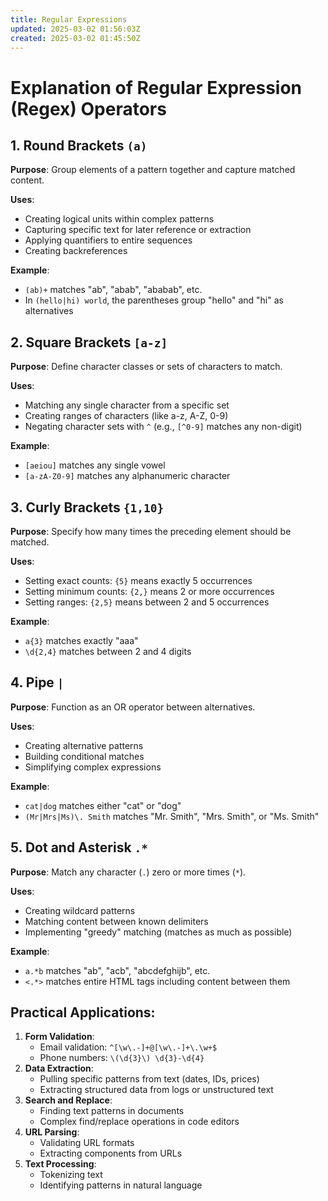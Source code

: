 ```yaml
---
title: Regular Expressions
updated: 2025-03-02 01:56:03Z
created: 2025-03-02 01:45:50Z
---
```


# Explanation of Regular Expression (Regex) Operators

## 1\. Round Brackets `(a)`

**Purpose**: Group elements of a pattern together and capture matched content.

**Uses**:

- Creating logical units within complex patterns
- Capturing specific text for later reference or extraction
- Applying quantifiers to entire sequences
- Creating backreferences

**Example**:

- `(ab)+` matches "ab", "abab", "ababab", etc.
- In `(hello|hi) world`, the parentheses group "hello" and "hi" as alternatives

## 2\. Square Brackets `[a-z]`

**Purpose**: Define character classes or sets of characters to match.

**Uses**:

- Matching any single character from a specific set
- Creating ranges of characters (like a-z, A-Z, 0-9)
- Negating character sets with `^` (e.g., `[^0-9]` matches any non-digit)

**Example**:

- `[aeiou]` matches any single vowel
- `[a-zA-Z0-9]` matches any alphanumeric character

## 3\. Curly Brackets `{1,10}`

**Purpose**: Specify how many times the preceding element should be matched.

**Uses**:

- Setting exact counts: `{5}` means exactly 5 occurrences
- Setting minimum counts: `{2,}` means 2 or more occurrences
- Setting ranges: `{2,5}` means between 2 and 5 occurrences

**Example**:

- `a{3}` matches exactly "aaa"
- `\d{2,4}` matches between 2 and 4 digits

## 4\. Pipe `|`

**Purpose**: Function as an OR operator between alternatives.

**Uses**:

- Creating alternative patterns
- Building conditional matches
- Simplifying complex expressions

**Example**:

- `cat|dog` matches either "cat" or "dog"
- `(Mr|Mrs|Ms)\. Smith` matches "Mr. Smith", "Mrs. Smith", or "Ms. Smith"

## 5\. Dot and Asterisk `.*`

**Purpose**: Match any character (`.`) zero or more times (`*`).

**Uses**:

- Creating wildcard patterns
- Matching content between known delimiters
- Implementing "greedy" matching (matches as much as possible)

**Example**:

- `a.*b` matches "ab", "acb", "abcdefghijb", etc.
- `<.*>` matches entire HTML tags including content between them

## Practical Applications:

1.  **Form Validation**:
    - Email validation: `^[\w\.-]+@[\w\.-]+\.\w+$`
    - Phone numbers: `\(\d{3}\) \d{3}-\d{4}`
2.  **Data Extraction**:
    - Pulling specific patterns from text (dates, IDs, prices)
    - Extracting structured data from logs or unstructured text
3.  **Search and Replace**:
    - Finding text patterns in documents
    - Complex find/replace operations in code editors
4.  **URL Parsing**:
    - Validating URL formats
    - Extracting components from URLs
5.  **Text Processing**:
    - Tokenizing text
    - Identifying patterns in natural language